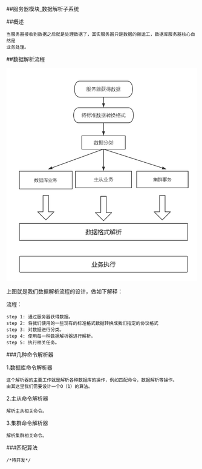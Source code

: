 ##服务器模块_数据解析子系统

##概述

    当服务器接收到数据之后就是处理数据了，其实服务器只是数据的搬运工，数据库服务器核心自然是
    业务处理。
    
##数据解析流程

![ss](../image/数据解析流程.png)

上图就是我们数据解析流程的设计，做如下解释：

流程：

    step 1: 通过服务器获得数据。
    step 2: 将我们使用的一些现有的标准格式数据转换成我们指定的协议格式
    step 3: 对数据进行分类。
    step 4: 使用每一种数据解析器进行解析。
    step 5: 执行相关任务。
    
    
###几种命令解析器

1.数据库命令解析器

    这个解析器的主要工作就是解析各种数据库的操作，例如匹配命令，数据解析等操作。
    由其这里我们需要设计一个O（1）的算法。
    
2.主从命令解析器

    解析主从相关命令。
    
3.集群命令解析器

    解析集群相关命令。
    
###匹配算法
```
/*待开发*/
```